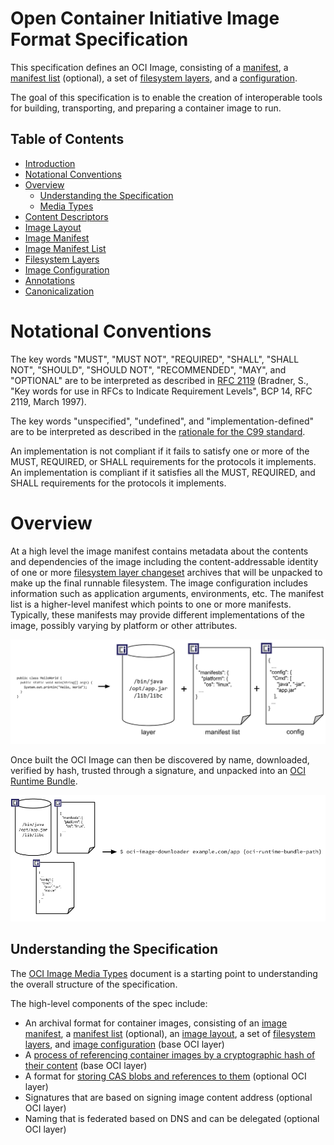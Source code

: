 # Open Container Initiative Image Format Specification

This specification defines an OCI Image, consisting of a [manifest](manifest.md), a [manifest list](manifest-list.md) (optional), a set of [filesystem layers](layer.md), and a [configuration](config.md).

The goal of this specification is to enable the creation of interoperable tools for building, transporting, and preparing a container image to run.

## Table of Contents

- [Introduction](spec.md)
- [Notational Conventions](#notational-conventions)
- [Overview](#overview)
    - [Understanding the Specification](#understanding-the-specification)
    - [Media Types](media-types.md)
- [Content Descriptors](descriptor.md)
- [Image Layout](image-layout.md)
- [Image Manifest](manifest.md)
- [Image Manifest List](manifest-list.md)
- [Filesystem Layers](layer.md)
- [Image Configuration](config.md)
- [Annotations](annotations.md)
- [Canonicalization](canonicalization.md)

# Notational Conventions

The key words "MUST", "MUST NOT", "REQUIRED", "SHALL", "SHALL NOT", "SHOULD", "SHOULD NOT", "RECOMMENDED", "MAY", and "OPTIONAL" are to be interpreted as described in [RFC 2119](http://tools.ietf.org/html/rfc2119) (Bradner, S., "Key words for use in RFCs to Indicate Requirement Levels", BCP 14, RFC 2119, March 1997).

The key words "unspecified", "undefined", and "implementation-defined" are to be interpreted as described in the [rationale for the C99 standard][c99-unspecified].

An implementation is not compliant if it fails to satisfy one or more of the MUST, REQUIRED, or SHALL requirements for the protocols it implements.
An implementation is compliant if it satisfies all the MUST, REQUIRED, and SHALL requirements for the protocols it implements.

# Overview

At a high level the image manifest contains metadata about the contents and dependencies of the image including the content-addressable identity of one or more [filesystem layer changeset](layer.md) archives that will be unpacked to make up the final runnable filesystem.
The image configuration includes information such as application arguments, environments, etc.
The manifest list is a higher-level manifest which points to one or more manifests.
Typically, these manifests may provide different implementations of the image, possibly varying by platform or other attributes.

![](img/build-diagram.png)

Once built the OCI Image can then be discovered by name, downloaded, verified by hash, trusted through a signature, and unpacked into an [OCI Runtime Bundle](https://github.com/opencontainers/runtime-spec/blob/master/bundle.md).

![](img/run-diagram.png)

## Understanding the Specification

The [OCI Image Media Types](media-types.md) document is a starting point to understanding the overall structure of the specification.

The high-level components of the spec include:

* An archival format for container images, consisting of an [image manifest](manifest.md), a [manifest list](manifest-list.md) (optional), an [image layout](image-layout.md), a set of [filesystem layers](layer.md), and [image configuration](config.md) (base OCI layer)
* A [process of referencing container images by a cryptographic hash of their content](descriptor.md) (base OCI layer)
* A format for [storing CAS blobs and references to them](image-layout.md) (optional OCI layer)
* Signatures that are based on signing image content address (optional OCI layer)
* Naming that is federated based on DNS and can be delegated (optional OCI layer)

[c99-unspecified]: http://www.open-std.org/jtc1/sc22/wg14/www/C99RationaleV5.10.pdf#page=18
